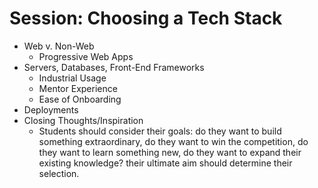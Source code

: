 # Session: Choosing a Tech Stack

- Web v. Non-Web
  - Progressive Web Apps
- Servers, Databases, Front-End Frameworks
  - Industrial Usage
  - Mentor Experience
  - Ease of Onboarding
- Deployments
- Closing Thoughts/Inspiration
  - Students should consider their goals: do they want to build something extraordinary, do they want to win the competition, do they want to learn something new, do they want to expand their existing knowledge? their ultimate aim should determine their selection.

